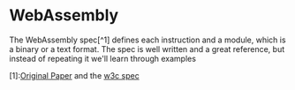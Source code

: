 # WebAssembly

The WebAssembly spec[^1] defines each instruction and a module, which is a binary or a text format.  The spec is well written and a great reference, but instead of repeating it we'll learn through examples



[1]:[Original Paper](https://people.mpi-sws.org/~rossberg/papers/Haas,%20Rossberg,%20Schuff,%20Titzer,%20Gohman,%20Wagner,%20Zakai,%20Bastien,%20Holman%20-%20Bringing%20the%20Web%20up%20to%20Speed%20with%20WebAssembly.pdf) and the [w3c spec](http://webassembly.github.io/spec)
